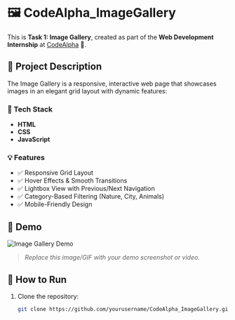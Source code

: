 # 🖼️ CodeAlpha_ImageGallery

This is **Task 1: Image Gallery**, created as part of the **Web Development Internship** at [CodeAlpha](https://www.linkedin.com/company/codealpha/) 🌟.

## 📌 Project Description

The Image Gallery is a responsive, interactive web page that showcases images in an elegant grid layout with dynamic features:

### 🔧 Tech Stack

- **HTML**
- **CSS**
- **JavaScript**

### 💡 Features

- ✅ Responsive Grid Layout
- ✅ Hover Effects & Smooth Transitions
- ✅ Lightbox View with Previous/Next Navigation
- ✅ Category-Based Filtering (Nature, City, Animals)
- ✅ Mobile-Friendly Design

## 🎥 Demo

![Image Gallery Demo](https://source.unsplash.com/800x400/?gallery,design)  
> *Replace this image/GIF with your demo screenshot or video.*

## 🚀 How to Run

1. Clone the repository:
   ```bash
   git clone https://github.com/yourusername/CodeAlpha_ImageGallery.git
